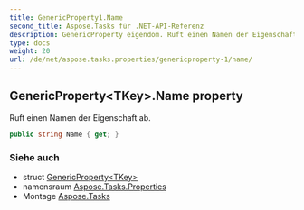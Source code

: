 ```yaml
---
title: GenericProperty1.Name
second_title: Aspose.Tasks für .NET-API-Referenz
description: GenericProperty eigendom. Ruft einen Namen der Eigenschaft ab.
type: docs
weight: 20
url: /de/net/aspose.tasks.properties/genericproperty-1/name/
---
```

## GenericProperty&lt;TKey&gt;.Name property

Ruft einen Namen der Eigenschaft ab.

```csharp
public string Name { get; }
```

### Siehe auch

* struct [GenericProperty&lt;TKey&gt;](../)
* namensraum [Aspose.Tasks.Properties](../../genericproperty-1/)
* Montage [Aspose.Tasks](../../../)


